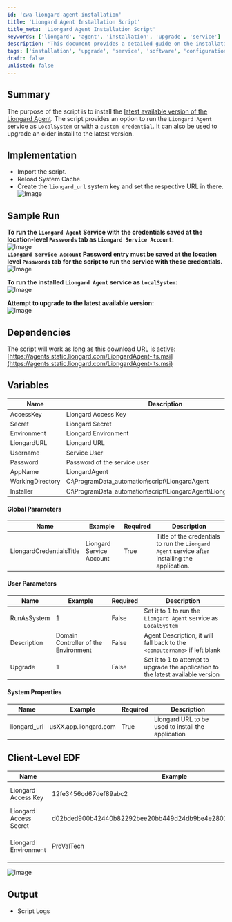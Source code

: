 ```yaml
---
id: 'cwa-liongard-agent-installation'
title: 'Liongard Agent Installation Script'
title_meta: 'Liongard Agent Installation Script'
keywords: ['liongard', 'agent', 'installation', 'upgrade', 'service']
description: 'This document provides a detailed guide on the installation and upgrade of the Liongard Agent, including service configuration options and necessary parameters for successful execution.'
tags: ['installation', 'upgrade', 'service', 'software', 'configuration']
draft: false
unlisted: false
---
```

## Summary

The purpose of the script is to install the [latest available version of the Liongard Agent](https://agents.static.liongard.com/LiongardAgent-lts.msi). The script provides an option to run the `Liongard Agent` service as `LocalSystem` or with a `custom credential`. It can also be used to upgrade an older install to the latest version.

## Implementation

- Import the script.
- Reload System Cache.
- Create the `liongard_url` system key and set the respective URL in there.  
  ![Image](..\..\..\static\img\SWM---Software-Install---Deploy-Liongard-Agent\image_1.png)

## Sample Run

**To run the `Liongard Agent` Service with the credentials saved at the location-level `Passwords` tab as `Liongard Service Account`:**  
![Image](..\..\..\static\img\SWM---Software-Install---Deploy-Liongard-Agent\image_2.png)  
**`Liongard Service Account` Password entry must be saved at the location level `Passwords` tab for the script to run the service with these credentials.**  
![Image](..\..\..\static\img\SWM---Software-Install---Deploy-Liongard-Agent\image_3.png)  

**To run the installed `Liongard Agent` service as `LocalSystem`:**  
![Image](..\..\..\static\img\SWM---Software-Install---Deploy-Liongard-Agent\image_4.png)  

**Attempt to upgrade to the latest available version:**  
![Image](..\..\..\static\img\SWM---Software-Install---Deploy-Liongard-Agent\image_5.png)  

## Dependencies

The script will work as long as this download URL is active:  
[https://agents.static.liongard.com/LiongardAgent-lts.msi](https://agents.static.liongard.com/LiongardAgent-lts.msi)

## Variables

| Name             | Description                       |
|------------------|-----------------------------------|
| AccessKey        | Liongard Access Key               |
| Secret           | Liongard Secret                   |
| Environment      | Liongard Environment               |
| LiongardURL      | Liongard URL                      |
| Username         | Service User                      |
| Password         | Password of the service user      |
| AppName          | LiongardAgent                     |
| WorkingDirectory  | C:\ProgramData\_automation\script\LiongardAgent |
| Installer        | C:\ProgramData\_automation\script\LiongardAgent\LiongardAgent.msi |

#### Global Parameters

| Name                     | Example                     | Required | Description                                                                                           |
|--------------------------|-----------------------------|----------|-------------------------------------------------------------------------------------------------------|
| LiongardCredentialsTitle | Liongard Service Account     | True     | Title of the credentials to run the `Liongard Agent` service after installing the application.       |

#### User Parameters

| Name        | Example | Required | Description                                                                                           |
|-------------|---------|----------|-------------------------------------------------------------------------------------------------------|
| RunAsSystem | 1       | False    | Set it to 1 to run the `Liongard Agent` service as `LocalSystem`                                    |
| Description | Domain Controller of the Environment | False | Agent Description, it will fall back to the `<computername>` if left blank                           |
| Upgrade     | 1       | False    | Set it to 1 to attempt to upgrade the application to the latest available version                    |

#### System Properties

| Name         | Example              | Required | Description                                              |
|--------------|----------------------|----------|----------------------------------------------------------|
| liongard_url | usXX.app.liongard.com| True     | Liongard URL to be used to install the application       |

## Client-Level EDF

| Name                     | Example                     | Required | Description                                      |
|--------------------------|-----------------------------|----------|--------------------------------------------------|
| Liongard Access Key      | 12fe3456cd67def89abc2       | True     | Liongard Access Key of the client                |
| Liongard Access Secret    | d02bded900b42440b82292bee20bb449d24db9be4e2802808b0444209e8249dd | True | Liongard Secret of the client                    |
| Liongard Environment      | ProValTech                  | True     | Client Name in Liongard Portal                   |  
![Image](..\..\..\static\img\SWM---Software-Install---Deploy-Liongard-Agent\image_6.png)  

## Output

- Script Logs


